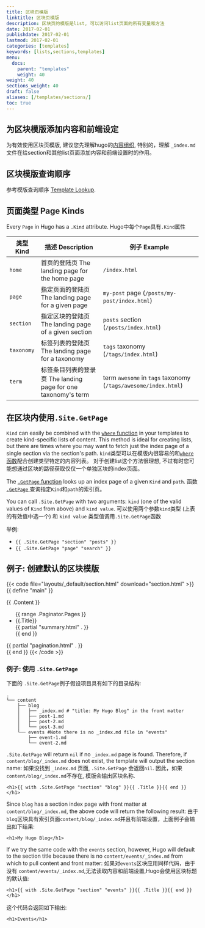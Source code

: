 ```yaml
---
title: 区块页模版
linktitle: 区块页模版
description: 区块页的模版是list, 可以访问list页面的所有变量和方法
date: 2017-02-01
publishdate: 2017-02-01
lastmod: 2017-02-01
categories: [templates]
keywords: [lists,sections,templates]
menu:
  docs:
    parent: "templates"
    weight: 40
weight: 40
sections_weight: 40
draft: false
aliases: [/templates/sections/]
toc: true
---
```


## 为区块模版添加内容和前端设定

为有效使用区块页模版, 建议您先理解hugo的[内容组织](/content-management/organization/), 特别的，理解
`_index.md`文件在给section和其他list页面添加内容和前端设置时的作用。

## 区块模版查询顺序

参考模版查询顺序 [Template Lookup](/templates/lookup-order/).

## 页面类型 Page Kinds

Every `Page` in Hugo has a `.Kind` attribute.
Hugo中每个`Page`具有`.Kind`属性

<!--
{{% page-kinds %}}
-->

| 类型 Kind | 描述 Description | 例子 Example |
|----------------|--------------------------------------------------------------------|-------------------------------------------------------------------------------|
| `home` | 首页的登陆页 The landing page for the home page | `/index.html` |
| `page` | 指定页面的登陆页 The landing page for a given page | `my-post` page (`/posts/my-post/index.html`) |
| `section` | 指定区块的登陆页 The landing page of a given section | `posts` section (`/posts/index.html`) |
| `taxonomy` | 标签列表的登陆页 The landing page for a taxonomy | `tags` taxonomy (`/tags/index.html`) |
| `term` | 标签条目列表的登录页 The landing page for one taxonomy's term | term `awesome` in `tags` taxonomy (`/tags/awesome/index.html`) |


## 在区块内使用`.Site.GetPage`

`Kind` can easily be combined with the [`where` function][where] in your templates to create kind-specific lists of content. This method is ideal for creating lists, but there are times where you may want to fetch just the index page of a single section via the section's path.
`kind`类型可以在模版内很容易的和[`where` 函数][where]配合创建类型特定的内容列表。 对于创建list这个方法很理想, 不过有时您可能想通过区块的路径获取仅仅一个单独区块的index页面。

The [`.GetPage` function][getpage] looks up an index page of a given `Kind` and `path`.
函数 [`.GetPage` ][getpage]查询指定`Kind`和`path`的索引页。

You can call `.Site.GetPage` with two arguments: `kind` (one of the valid values
of `Kind` from above) and `kind value`.
可以使用两个参数`kind`类型 (上表的有效值中选一个) 和 `kind value` 类型值调用`.Site.GetPage`函数


举例:

- `{{ .Site.GetPage "section" "posts" }}`
- `{{ .Site.GetPage "page" "search" }}`

## 例子: 创建默认的区块模版

{{< code file="layouts/_default/section.html" download="section.html" >}}
{{ define "main" }}
  <main>
      {{ .Content }}
          <ul class="contents">
          {{ range .Paginator.Pages }}
              <li>{{.Title}}
                  <div>
                    {{ partial "summary.html" . }}
                  </div>
              </li>
          {{ end }}
          </ul>
      {{ partial "pagination.html" . }}
  </main>
{{ end }}
{{< /code >}}

### 例子: 使用 `.Site.GetPage`

下面的 `.Site.GetPage`例子假设项目具有如下的目录结构:

```
.
└── content
    ├── blog
    │   ├── _index.md # "title: My Hugo Blog" in the front matter
    │   ├── post-1.md
    │   ├── post-2.md
    │   └── post-3.md
    └── events #Note there is no _index.md file in "events"
        ├── event-1.md
        └── event-2.md
```

`.Site.GetPage` will return `nil` if no `_index.md` page is found. Therefore, if `content/blog/_index.md` does not exist, the template will output the section name:
如果没找到 `_index.md` 页面, `.Site.GetPage` 会返回`nil`. 因此，如果`content/blog/_index.md`不存在,
模版会输出区块名称.

```
<h1>{{ with .Site.GetPage "section" "blog" }}{{ .Title }}{{ end }}</h1>
```

Since `blog` has a section index page with front matter at `content/blog/_index.md`, the above code will return the following result:
由于`blog`区块具有索引页面`content/blog/_index.md`并且有前端设置，上面例子会输出如下结果:

```
<h1>My Hugo Blog</h1>
```

If we try the same code with the `events` section, however, Hugo will default to the section title because there is no `content/events/_index.md` from which to pull content and front matter:
如果对`events`区块应用同样代码，由于没有 `content/events/_index.md`,无法读取内容和前端设置,Hugo会使用区块标题的默认值:


```
<h1>{{ with .Site.GetPage "section" "events" }}{{ .Title }}{{ end }}</h1>
```

这个代码会返回如下输出:

```
<h1>Events</h1>
```


[contentorg]: /content-management/organization/
[getpage]: /functions/getpage/
[lists]: /templates/lists/
[lookup]: /templates/lookup-order/
[where]: /functions/where/
[sections]: /content-management/sections/
